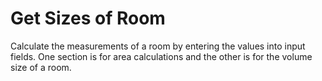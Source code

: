# Get Sizes of Room
Calculate the measurements of a room by entering the values into input fields. One section is for area calculations and the other is for the volume size of a room.
